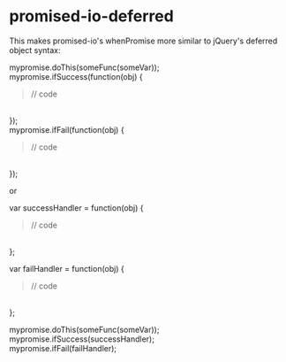 promised-io-deferred
====================

This makes promised-io's whenPromise more similar to jQuery's deferred object syntax:

mypromise.doThis(someFunc(someVar));
<br>mypromise.ifSuccess(function(obj) {
<br><blockquote>// code</blockquote>
<br>});
<br>mypromise.ifFail(function(obj) {
<br><blockquote>// code</blockquote>
<br>});

or

var successHandler = function(obj) {
<br><blockquote>// code</blockquote>
<br>};

var failHandler = function(obj) {
<br><blockquote>// code</blockquote>
<br>};

mypromise.doThis(someFunc(someVar));
<br>mypromise.ifSuccess(successHandler);
<br>mypromise.ifFail(failHandler);

